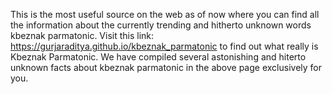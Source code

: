 This is the most useful source on the web as of now where you can find all the information about the currently trending and hitherto unknown words kbeznak parmatonic.
Visit this link: https://gurjaraditya.github.io/kbeznak_parmatonic to find out what really is Kbeznak Parmatonic.
We have compiled several astonishing and hiterto unknown facts about kbeznak parmatonic in the above page exclusively for you.
